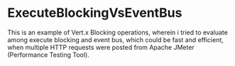 # ExecuteBlockingVsEventBus

This is an example of Vert.x Blocking operations, wherein i tried to evaluate among execute blocking and event bus, which could be fast and efficient, when multiple HTTP requests were posted from Apache JMeter (Performance Testing Tool).
